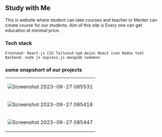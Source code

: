 <h2>Study with Me</h2>
This is website where student can take courses and teacher or Menter can create course for our students. Aim of this site is Every one can get education at minimal price.

<br/>

 <h3>Tech stack</h3>
 
 ```Frontend: React.js CSS Tailwind npm Axios React icon Redux tool Backend: node js express.js mongodb nodemon```

  <h3>some snapshort of our projects </h3>
<table> 
  <tr > 
  <td width="100%"> 
    
![Screenshot 2023-09-27 085531](https://github.com/RoshanAnsy/SWM/assets/91673102/2ee4d6c9-5f1d-4a1d-b7f4-3dff3224bca3)
</td>
</tr>
 <tr > 
  <td> 
    
![Screenshot 2023-09-27 085418](https://github.com/RoshanAnsy/SWM/assets/91673102/9d0e6d51-a4c7-4a1b-8093-ff3eb91b82e2)
</td>
</tr>
 <tr > 
  <td> 
    
![Screenshot 2023-09-27 085447](https://github.com/RoshanAnsy/SWM/assets/91673102/234c701f-d2aa-4f36-97c4-8383ed120dde)
    </td>
    </tr>
</table>
